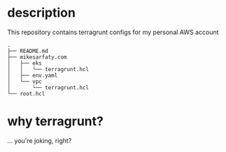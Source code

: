 # description

This repository contains terragrunt configs for my personal AWS account

```
.
├── README.md
├── mikesarfaty.com
│   ├── eks
│   │   └── terragrunt.hcl
│   ├── env.yaml
│   └── vpc
│       └── terragrunt.hcl
└── root.hcl
```

# why terragrunt?

... you're joking, right?
